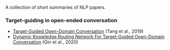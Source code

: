 A collection of short summaries of NLP papers.

### Target-guiding in open-ended conversation
- [Target-Guided Open-Domain Conversation](https://github.com/lisaalaz/papers/blob/master/papers/Target-Guided_Open-Domain_Conversation.md) (Tang et al., 2019)
- [Dynamic Knowledge Routing Network For Target-Guided Open-Domain Conversation](https://github.com/lisaalaz/papers/blob/master/papers/Dynamic_Knowledge_Routing_Network_for_Target-Guided_Open-Domain_Conversation.md) (Qin et al., 2020)
